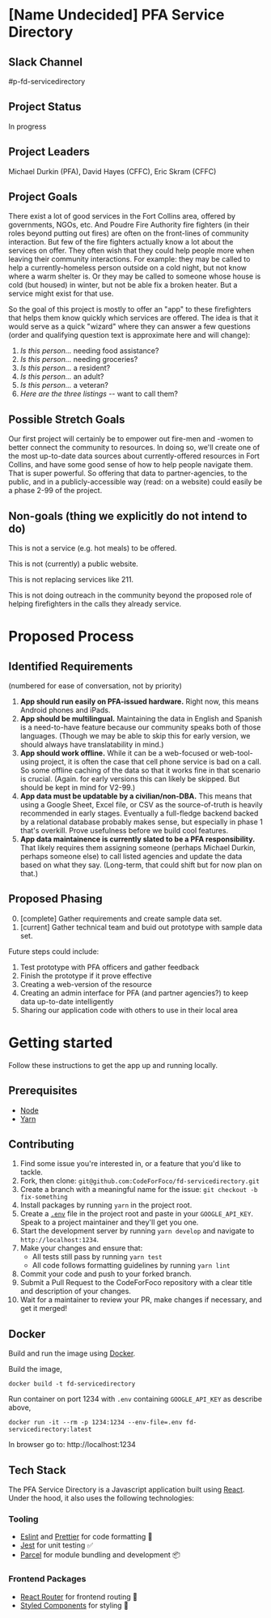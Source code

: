 # [Name Undecided] PFA Service Directory

## Slack Channel

#p-fd-servicedirectory

## Project Status

In progress

## Project Leaders

Michael Durkin (PFA), David Hayes (CFFC), Eric Skram (CFFC)

## Project Goals

There exist a lot of good services in the Fort Collins area, offered by governments, NGOs, etc. And Poudre Fire Authority fire fighters (in their roles beyond putting out fires) are often on the front-lines of community interaction. But few of the fire fighters actually know a lot about the services on offer. They often wish that they could help people more when leaving their community interactions. For example: they may be called to help a currently-homeless person outside on a cold night, but not know where a warm shelter is. Or they may be called to someone whose house is cold (but housed) in winter, but not be able fix a broken heater. But a service might exist for that use.

So the goal of this project is mostly to offer an "app" to these firefighters that helps them know quickly which services are offered. The idea is that it would serve as a quick "wizard" where they can answer a few questions (order and qualifying question text is approximate here and will change):

1. *Is this person...* needing food assistance?
1. *Is this person...* needing groceries?
1. *Is this person...* a resident?
2. *Is this person...* an adult?
3. *Is this person...* a veteran?
9. *Here are the three listings* -- want to call them?

## Possible Stretch Goals

Our first project will certainly be to empower out fire-men and -women to better connect the community to resources. In doing so, we'll create one of the most up-to-date data sources about currently-offered resources in Fort Collins, and have some good sense of how to help people navigate them. That is super powerful. So offering that data to partner-agencies, to the public, and in a publicly-accessible way (read: on a website) could easily be a phase 2-99 of the project.

## Non-goals (thing we explicitly do not intend to do)

This is not a service (e.g. hot meals) to be offered.

This is not (currently) a public website.

This is not replacing services like 211.

This is not doing outreach in the community beyond the proposed role of helping firefighters in the calls they already service.

# Proposed Process

## Identified Requirements

(numbered for ease of conversation, not by priority)

1. **App should run easily on PFA-issued hardware.** Right now, this means Android phones and iPads.
2. **App should be multilingual.** Maintaining the data in English and Spanish is a need-to-have feature because our community speaks both of those languages. (Though we may be able to skip this for early version, we should always have translatability in mind.)
3. **App should work offline.** While it can be a web-focused or web-tool-using project, it is often the case that cell phone service is bad on a call. So some offline caching of the data so that it works fine in that scenario is crucial. (Again. for early versions this can likely be skipped. But should be kept in mind for V2-99.)
4. **App data must be updatable by a civilian/non-DBA.** This means that using a Google Sheet, Excel file, or CSV as the source-of-truth is heavily recommended in early stages. Eventually a full-fledge backend backed by a relational database probably makes sense, but especially in phase 1 that's overkill. Prove usefulness before we build cool features.
5. **App data maintainence is currently slated to be a PFA responsibility.** That likely requires them assigning someone (perhaps Michael Durkin, perhaps someone else) to call listed agencies and update the data based on what they say. (Long-term, that could shift but for now plan on that.)

## Proposed Phasing

0. [complete] Gather requirements and create sample data set.
1. [current] Gather technical team and buid out prototype with sample data set.

Future steps could include:

1. Test prototype with PFA officers and gather feedback
2. Finish the prototype if it prove effective
3. Creating a web-version of the resource
4. Creating an admin interface for PFA (and partner agencies?) to keep data up-to-date intelligently
4. Sharing our application code with others to use in their local area

# Getting started

Follow these instructions to get the app up and running locally.

## Prerequisites

* [Node](https://nodejs.org/en/download)
* [Yarn](https://yarnpkg.com/en/docs/install)

## Contributing

1. Find some issue you're interested in, or a feature that you'd like to tackle.
2. Fork, then clone: `git@github.com:CodeForFoco/fd-servicedirectory.git`
3. Create a branch with a meaningful name for the issue: `git checkout -b fix-something`
4. Install packages by running `yarn` in the project root.
5. Create a [`.env`](https://github.com/motdotla/dotenv) file in the project root and paste in your `GOOGLE_API_KEY`. Speak to a project maintainer and they'll get you one.
5. Start the development server by running `yarn develop` and navigate to `http://localhost:1234`.
6. Make your changes and ensure that:
	* All tests still pass by running `yarn test`
	* All code follows formatting guidelines by running `yarn lint`
7. Commit your code and push to your forked branch.
8. Submit a Pull Request to the CodeForFoco repository with a clear title and description of your changes.
9. Wait for a maintainer to review your PR, make changes if necessary, and get it merged!

## Docker

Build and run the image using [Docker](https://www.docker.com/).

Build the image,

```
docker build -t fd-servicedirectory
```

Run container on port 1234 with `.env` containing `GOOGLE_API_KEY` as describe above,

```
docker run -it --rm -p 1234:1234 --env-file=.env fd-servicedirectory:latest
```

In browser go to: http://localhost:1234

## Tech Stack

The PFA Service Directory is a Javascript application built using [React](https://reactjs.org). Under the hood, it also uses the following technologies:

### Tooling
* [Eslint](https://eslint.org) and [Prettier](https://prettier.io) for code formatting 📝
* [Jest](https://jestjs.io) for unit testing ✅
* [Parcel](https://parceljs.org) for module bundling and development 📦

### Frontend Packages
* [React Router](https://github.com/ReactTraining/react-router) for frontend routing 🚦
* [Styled Components](https://github.com/styled-components/styled-components) for styling 💅
